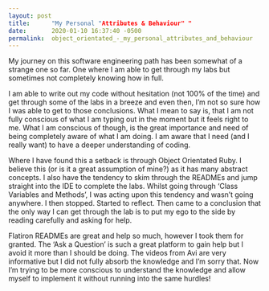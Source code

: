 ```yaml
---
layout: post
title:      "My Personal "Attributes & Behaviour" "
date:       2020-01-10 16:37:40 -0500
permalink:  object_orientated_-_my_personal_attributes_and_behaviour
---
```


  My journey on this software engineering path has been somewhat of a strange one so far. One where I am able to get through my labs but sometimes not completely knowing how in full.

  I am able to write out my code without hesitation (not 100% of the time) and get through some of the labs in a breeze and even then, I’m not so sure how I was able to get to those conclusions. What I mean to say is, that I am not fully conscious of what I am typing out in the moment but it feels right to me. What I am conscious of though, is the great importance and need of being completely aware of what I am doing. I am aware that I need (and I really want) to have a deeper understanding of coding. 

  Where I have found this a setback is through Object Orientated Ruby. I believe this (or is it a great assumption of mine?) as it has many abstract concepts. I also have the tendency to skim through the READMEs and jump straight into the IDE to complete the labs. Whilst going through ‘Class Variables and Methods’, I was acting upon this tendency and wasn’t going anywhere. I then stopped. Started to reflect. Then came to a conclusion that the only way I can get through the lab is to put my ego to the side by reading carefully and asking for help. 

  Flatiron READMEs are great and help so much, however I took them for granted. The ‘Ask a Question’ is such a great platform to gain help but I avoid it more than I should be doing. The videos from Avi are very informative but I did not fully absorb the knowledge and I’m sorry that. Now I’m trying to be more conscious to understand the knowledge and allow myself to implement it without running into the same hurdles!

